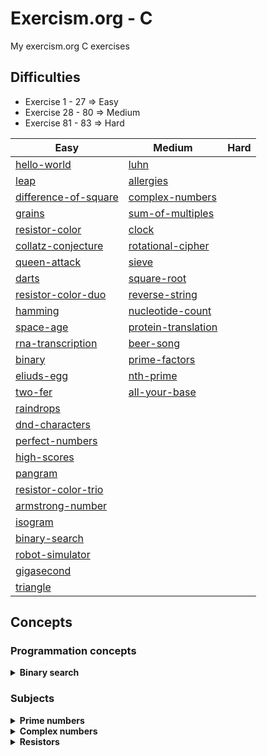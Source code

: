 # Exercism.org - C
My exercism.org C exercises

## Difficulties
- Exercise 1 - 27 => Easy
- Exercise 28 - 80 => Medium
- Exercise 81 - 83 => Hard


| Easy | Medium | Hard |
| --------------- | --------------- | --------------- |
| [hello-world](./hello-world/README.md) | [luhn](./luhn/README.md) |  |
| [leap](./leap/README.md) | [allergies](./allergies/README.md) |  |
| [difference-of-square](./difference-of-squares/README.md) | [complex-numbers](./complex-numbers/README.md) |  |
| [grains](./grains/README.md) | [sum-of-multiples](./sum-of-multiples/README.md) |  |
| [resistor-color](./resistor-color/README.md) | [clock](./clock/README.md) |  |
| [collatz-conjecture](./collatz-conjecture/README.md) | [rotational-cipher](./rotational-cipher/README.md) |  |
| [queen-attack](./queen-attack/README.md) | [sieve](./sieve/README.md) |  |
| [darts](./darts/README.md) | [square-root](./square-root/README.md) |  |
| [resistor-color-duo](./resistor-color-duo/README.md) | [reverse-string](./reverse-string/README.md) |  |
| [hamming](./hamming/README.md) | [nucleotide-count](./nucleotide-count/README.md) |  |
| [space-age](./space-age/README.md) | [protein-translation](./protein-translation/README.md) |  |
| [rna-transcription](./rna-transcription/README.md) | [beer-song](./beer-song/README.md) |  |
| [binary](./binary/README.md) | [prime-factors](./prime-factors/README.md) |  |
| [eliuds-egg](./eliuds-eggs/README.md) | [nth-prime](./nth-prime/README.md) |  |
| [two-fer](./two-fer/README.md) | [all-your-base](./all-your-base/README.md) |  |
| [raindrops](./raindrops/README.md) |  |  |
| [dnd-characters](./dnd-character/README.md) |  |  |
| [perfect-numbers](./perfect-numbers/README.md) |  |  |
| [high-scores](./high-scores/README.md) |  |  |
| [pangram](./pangram/README.md) |  |  |
| [resistor-color-trio](./resistor-color-trio/README.md) |  |  |
| [armstrong-number](./armstrong-numbers/README.md) |  |  |
| [isogram](./isogram/README.md) |  |  |
| [binary-search](./binary-search/README.md) |  |  |
| [robot-simulator](./robot-simulator/README.md) |  |  |
| [gigasecond](./gigasecond/README.md) |  |  |
| [triangle](./triangle/README.md) |  |  |


## Concepts
### Programmation concepts
<details>
<summary><b>Binary search</b></summary>

- [binary-search](./binary-search/README.md)
- [square-root](./square-root/README.md)
</details>

### Subjects

<details>
<summary><b>Prime numbers</b></summary>

- [prime-factors](./prime-factors/README.md)
- [nth-prime](./nth-prime/README.md)
</details>

<details>
<summary><b>Complex numbers</b></summary>

- [complex-numbers](./complex-numbers/README.md)
</details>


<details>
<summary><b>Resistors</b></summary>

- [resistor-color](./resistor-color/README.md)
- [resistor-color-duo](./resistor-color-duo/README.md)
- [resistor-color-trio](./resistor-color-trio/README.md)
</details>
